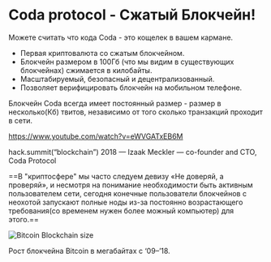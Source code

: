 
# Coda protocol - Сжатый Блокчейн!

Можете считать что кода Coda - это кощелек в вашем кармане.

- Первая криптовалюта со сжатым блокчейном.
- Блокчейн размером в 100Гб (что мы видим в существующих блокчейнах) сжимается в килобайты.
- Масштабируемый, безопасный и децентрализованный.
- Позволяет верифицировать блокчейн на мобильном телефоне.

Блокчейн Coda всегда имеет постоянный размер - размер в несколько(Кб) твитов, независимо от того сколько транзакций проходит в сети. 

https://www.youtube.com/watch?v=eWVGATxEB6M

hack.summit(“blockchain”) 2018 — Izaak Meckler — co-founder and CTO, Coda Protocol

==В "криптосфере" мы часто следуем девизу «Не доверяй, а проверяй», и несмотря на понимание необходимости быть активным пользователем сети, сегодня конечные пользователи блокчейнов с неохотой запускают полные ноды из-за постоянно возрастающего требования(со временем нужен более можный компьютер) для этого.==

![Bitcoin Blockchain size](image1.jpg)

Рост блокчейна Bitcoin в мегабайтах с ‘09–’18.

